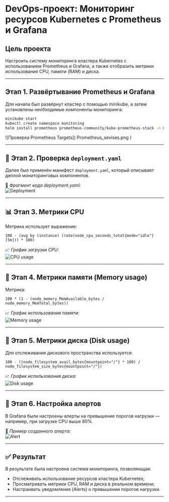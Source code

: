 # DevOps-проект: Мониторинг ресурсов Kubernetes с Prometheus и Grafana

## Цель проекта
Настроить систему мониторинга кластера Kubernetes с использованием Prometheus и Grafana, а также отобразить метрики использования CPU, памяти (RAM) и диска.

---

## Этап 1. Развёртывание Prometheus и Grafana

Для начала был развёрнут кластер с помощью minikube, а затем установлены необходимые компоненты мониторинга:

```bash
minikube start
kubectl create namespace monitoring
helm install prometheus prometheus-community/kube-prometheus-stack -n monitoring
```

![Проверка Prometheus Targets](‎ Prometheus_sevises.png )

---

## 🧩 Этап 2. Проверка `deployment.yaml`

Далее был применён манифест `deployment.yaml`, который описывает деплой мониторинговых компонентов.

📸 *Фрагмент кода deployment.yaml:*  
![Deployment](IMG_4932.jpeg)

---

## 📊 Этап 3. Метрики CPU

Метрика использует выражение:

```promql
100 - (avg by (instance) (rate(node_cpu_seconds_total{mode="idle"}[5m])) * 100)
```

📈 *График загрузки CPU:*  
![CPU usage](IMG_4892.jpeg)

---

## 💾 Этап 4. Метрики памяти (Memory usage)

Метрика:

```promql
100 * (1 - (node_memory_MemAvailable_bytes / node_memory_MemTotal_bytes))
```

📈 *График использования памяти:*  
![Memory usage](IMG_4893.jpeg)

---

## 💽 Этап 5. Метрики диска (Disk usage)

Для отслеживания дискового пространства используется:

```promql
100 - ((node_filesystem_avail_bytes{mountpoint="/"} * 100) / node_filesystem_size_bytes{mountpoint="/"})
```

📈 *График использования диска:*  
![Disk usage](IMG_4894.jpeg)

---

## 🚨 Этап 6. Настройка алертов

В Grafana были настроены алерты на превышение порогов нагрузки — например, при загрузке CPU выше 80%.

📸 *Пример созданного алерта:*  
![Alert](IMG_4934.jpeg)

---

## ✅ Результат

В результате была настроена система мониторинга, позволяющая:

- Отслеживать использование ресурсов кластера Kubernetes;  
- Просматривать метрики CPU, RAM и диска в реальном времени;  
- Настраивать уведомления (Alerts) о превышении порогов нагрузки.

---
